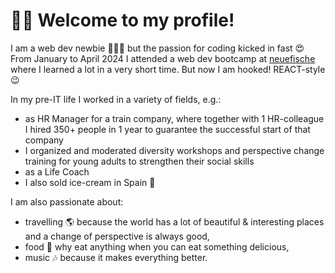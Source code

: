 # 👋🏻 Welcome to my profile!

I am a web dev newbie 👩🏻‍💻 but the passion for coding kicked in fast 😍
From January to April 2024 I attended a web dev bootcamp at [neuefische](https://github.com/neuefische) where I learned a lot in a very short time.
But now I am hooked! REACT-style 😉

In my pre-IT life I worked in a variety of fields, e.g.: 
- as HR Manager for a train company, where together with 1 HR-colleague I hired 350+ people in 1 year to guarantee the successful start of that company
- I organized and moderated diversity workshops and perspective change training for young adults to strengthen their social skills
- as a Life Coach
- I also sold ice-cream in Spain 🍦

I am also passionate about:
- travelling 🌎 because the world has a lot of beautiful & interesting places and a change of perspective is always good,
- food 🥗 why eat anything when you can eat something delicious,
- music 🎶 because it makes everything better.
